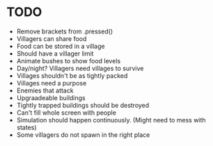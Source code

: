 # TODO #

* Remove brackets from .pressed()
* Villagers can share food
* Food can be stored in a village
* Should have a villager limit
* Animate bushes to show food levels
* Day/night? Villagers need villages to survive
* Villages shouldn't be as tightly packed
* Villages need a purpose
* Enemies that attack
* Upgraadeable buildings
* Tightly trapped buildings should be destroyed
* Can't fill whole screen with people
* Simulation should happen continuously. (Might need to mess with states)
* Some villagers do not spawn in the right place

